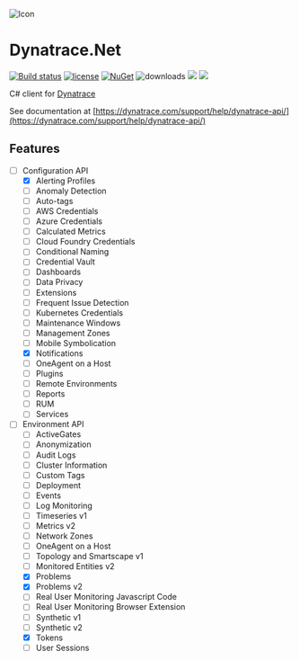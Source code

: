 ![Icon](https://i.imgur.com/qMwX65s.jpg)
# Dynatrace.Net 
[![Build status](https://ci.appveyor.com/api/projects/status/580qa5qts41o6fv7?svg=true)](https://ci.appveyor.com/project/lvermeulen/dynatrace-net)
 [![license](https://img.shields.io/github/license/lvermeulen/Dynatrace.Net.svg?maxAge=2592000)](https://github.com/lvermeulen/Dynatrace.Net/blob/master/LICENSE)
 [![NuGet](https://img.shields.io/nuget/vpre/Dynatrace.Net.svg?maxAge=2592000)](https://www.nuget.org/packages/Dynatrace.Net/)
 ![downloads](https://img.shields.io/nuget/dt/Dynatrace.Net)
 ![](https://img.shields.io/badge/.net-4.5.2-yellowgreen.svg) ![](https://img.shields.io/badge/netstandard-1.4-yellowgreen.svg)

C# client for [Dynatrace](https://dynatrace.com/)

See documentation at [https://dynatrace.com/support/help/dynatrace-api/](https://dynatrace.com/support/help/dynatrace-api/)

## Features
* [ ] Configuration API
  * [X] Alerting Profiles
  * [ ] Anomaly Detection
  * [ ] Auto-tags
  * [ ] AWS Credentials
  * [ ] Azure Credentials
  * [ ] Calculated Metrics
  * [ ] Cloud Foundry Credentials
  * [ ] Conditional Naming
  * [ ] Credential Vault
  * [ ] Dashboards
  * [ ] Data Privacy
  * [ ] Extensions
  * [ ] Frequent Issue Detection
  * [ ] Kubernetes Credentials
  * [ ] Maintenance Windows
  * [ ] Management Zones
  * [ ] Mobile Symbolication
  * [X] Notifications
  * [ ] OneAgent on a Host
  * [ ] Plugins
  * [ ] Remote Environments
  * [ ] Reports
  * [ ] RUM
  * [ ] Services
* [ ] Environment API
  * [ ] ActiveGates
  * [ ] Anonymization
  * [ ] Audit Logs
  * [ ] Cluster Information
  * [ ] Custom Tags
  * [ ] Deployment
  * [ ] Events
  * [ ] Log Monitoring
  * [ ] Timeseries v1
  * [ ] Metrics v2
  * [ ] Network Zones
  * [ ] OneAgent on a Host
  * [ ] Topology and Smartscape v1
  * [ ] Monitored Entities v2
  * [X] Problems
  * [X] Problems v2
  * [ ] Real User Monitoring Javascript Code
  * [ ] Real User Monitoring Browser Extension
  * [ ] Synthetic v1
  * [ ] Synthetic v2
  * [X] Tokens
  * [ ] User Sessions

